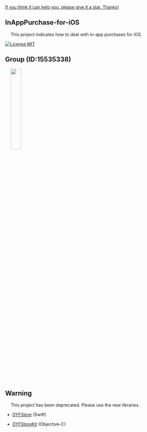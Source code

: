 [If you think it can help you, please give it a star. Thanks!](https://github.com/dgynfi/InAppPurchase-for-iOS)


## InAppPurchase-for-iOS

&emsp; This project indicates how to deal with in-app purchases for iOS.

[![License MIT](https://img.shields.io/badge/license-MIT-green.svg?style=flat)](LICENSE)&nbsp;


## Group (ID:15535338)

<div align=left>
&emsp; <img src="https://github.com/dgynfi/InAppPurchase-for-iOS/raw/master/images/qq155353383.jpg" width="26%" />
</div>


## Warning

&emsp; This project has been deprecated. Please use the new libraries.

- [DYFStore](https://github.com/dgynfi/DYFStore) (Swift) 

- [DYFStoreKit](https://github.com/dgynfi/DYFStoreKit) (Objective-C)

